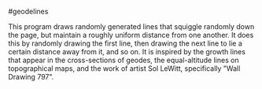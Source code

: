 #geodelines

This program draws randomly generated lines that squiggle randomly down the page, but maintain a roughly uniform distance from one another. It does this by randomly drawing the first line, then drawing the next line to lie a certain distance away from it, and so on. It is inspired by the growth lines that appear in the cross-sections of geodes, the equal-altitude lines on topographical maps, and the work of artist Sol LeWitt, specifically "Wall Drawing 797".